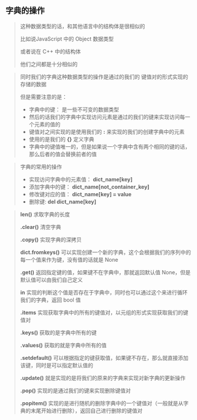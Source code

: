 ## 字典的操作

> 这种数据类型的话，和其他语言中的结构体是很相似的
>
> 比如说JavaScript 中的 Object 数据类型
>
> 或者说在 C++ 中的结构体
>
> 他们之间都是十分相似的



>同时我们的字典这种数据类型的操作是通过的我们的 键值对的形式实现的存储的数据
>
>但是需要注意的是：
>
>* 字典中的键： 是一些不可变的数据类型
>* 然后的话我们的字典中实现访问元素是通过的我们的键来实现访问每一个元素的值的
>* 键值对之间实现的是使用我们的 **:** 来实现的我们的创建字典中的元素
>* 使用的是我们的 **{}** 定义字典 
>* 字典中的键值唯一的，但是如果说一个字典中含有两个相同的键的话，那么后者的值会替换前者的值



> 字典的常用的操作
>
> * 实现访问字典中的元素值： **dict_name[key]**
> * 添加字典中的键： **dict_name[not_container_key]**
> * 修改键对应的值： **dict_name[key] = value**
> * 删除键: **del dict_name[key]**



> **len()**  求取字典的长度
>
> **.clear()** 清空字典
>
> **.copy()** 实现字典的深拷贝
>
> **dict.fromkeys()** 可以实现创建一个新的字典，这个会根据我们的序列中的每一个值来作为键，没有值的话就是 None
>
> **.get()**  返回指定键的值，如果键不在字典中，那就返回默认值 None，但是默认值可以由我们自己定义
>
> **in** 实现的判断这个值是否存在于字典中，同时也可以通过这个来进行循环我们的字典，返回 bool 值
>
> **.items** 实现获取字典中的所有的键值对，以元组的形式实现获取我们的键值对
>
> **.keys()** 获取的是字典中所有的键
>
> **.values()** 获取的就是字典中所有的值
>
> **.setdefault()** 可以根据指定的键获取值，如果键不存在，那么就直接添加该键，同时是可以指定默认值的
>
> **.update()** 就是实现的是将我们的原来的字典来实现对新字典的更新操作
>
> **.pop()** 实现的是通过我们的键来实现删除键值对
>
> **.popitem()** 实现的是进行随机的删除字典中的一个键值对（一般就是从字典的末尾开始进行删除），返回自己进行删除的键值对